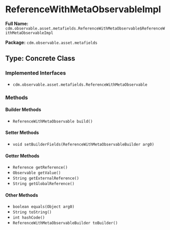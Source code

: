 # ReferenceWithMetaObservableImpl

**Full Name:** `cdm.observable.asset.metafields.ReferenceWithMetaObservable$ReferenceWithMetaObservableImpl`

**Package:** `cdm.observable.asset.metafields`

## Type: Concrete Class

### Implemented Interfaces

- `cdm.observable.asset.metafields.ReferenceWithMetaObservable`

### Methods

#### Builder Methods

- `ReferenceWithMetaObservable build()`

#### Setter Methods

- `void setBuilderFields(ReferenceWithMetaObservableBuilder arg0)`

#### Getter Methods

- `Reference getReference()`
- `Observable getValue()`
- `String getExternalReference()`
- `String getGlobalReference()`

#### Other Methods

- `boolean equals(Object arg0)`
- `String toString()`
- `int hashCode()`
- `ReferenceWithMetaObservableBuilder toBuilder()`

